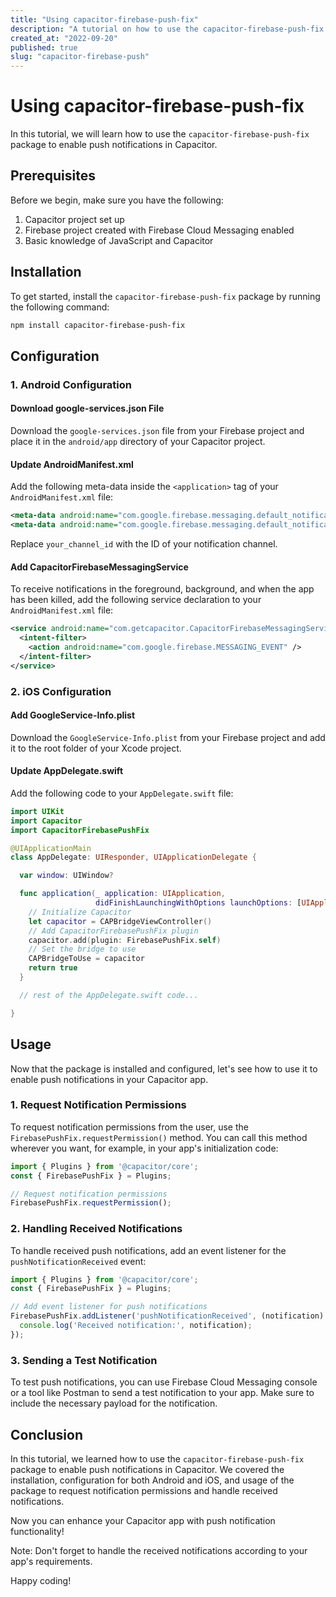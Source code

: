 ```yaml
---
title: "Using capacitor-firebase-push-fix"
description: "A tutorial on how to use the capacitor-firebase-push-fix package to enable push notifications in Capacitor"
created_at: "2022-09-20"
published: true
slug: "capacitor-firebase-push"
---
```


# Using capacitor-firebase-push-fix

In this tutorial, we will learn how to use the `capacitor-firebase-push-fix` package to enable push notifications in Capacitor.

## Prerequisites

Before we begin, make sure you have the following:

1. Capacitor project set up
2. Firebase project created with Firebase Cloud Messaging enabled
3. Basic knowledge of JavaScript and Capacitor

## Installation

To get started, install the `capacitor-firebase-push-fix` package by running the following command:

```bash
npm install capacitor-firebase-push-fix
```

## Configuration

### 1. Android Configuration

#### Download google-services.json File

Download the `google-services.json` file from your Firebase project and place it in the `android/app` directory of your Capacitor project.

#### Update AndroidManifest.xml

Add the following meta-data inside the `<application>` tag of your `AndroidManifest.xml` file:

```xml
<meta-data android:name="com.google.firebase.messaging.default_notification_icon" android:resource="@drawable/ic_stat_notification" />
<meta-data android:name="com.google.firebase.messaging.default_notification_channel_id" android:value="your_channel_id" />
```

Replace `your_channel_id` with the ID of your notification channel.

#### Add CapacitorFirebaseMessagingService

To receive notifications in the foreground, background, and when the app has been killed, add the following service declaration to your `AndroidManifest.xml` file:

```xml
<service android:name="com.getcapacitor.CapacitorFirebaseMessagingService" android:exported="false">
  <intent-filter>
    <action android:name="com.google.firebase.MESSAGING_EVENT" />
  </intent-filter>
</service>
```

### 2. iOS Configuration

#### Add GoogleService-Info.plist

Download the `GoogleService-Info.plist` from your Firebase project and add it to the root folder of your Xcode project.

#### Update AppDelegate.swift

Add the following code to your `AppDelegate.swift` file:

```swift
import UIKit
import Capacitor
import CapacitorFirebasePushFix

@UIApplicationMain
class AppDelegate: UIResponder, UIApplicationDelegate {

  var window: UIWindow?

  func application(_ application: UIApplication,
                   didFinishLaunchingWithOptions launchOptions: [UIApplication.LaunchOptionsKey: Any]?) -> Bool {
    // Initialize Capacitor
    let capacitor = CAPBridgeViewController()
    // Add CapacitorFirebasePushFix plugin
    capacitor.add(plugin: FirebasePushFix.self)
    // Set the bridge to use
    CAPBridgeToUse = capacitor
    return true
  }

  // rest of the AppDelegate.swift code...

}
```

## Usage

Now that the package is installed and configured, let's see how to use it to enable push notifications in your Capacitor app.

### 1. Request Notification Permissions

To request notification permissions from the user, use the `FirebasePushFix.requestPermission()` method. You can call this method wherever you want, for example, in your app's initialization code:

```typescript
import { Plugins } from '@capacitor/core';
const { FirebasePushFix } = Plugins;

// Request notification permissions
FirebasePushFix.requestPermission();
```

### 2. Handling Received Notifications

To handle received push notifications, add an event listener for the `pushNotificationReceived` event:

```typescript
import { Plugins } from '@capacitor/core';
const { FirebasePushFix } = Plugins;

// Add event listener for push notifications
FirebasePushFix.addListener('pushNotificationReceived', (notification) => {
  console.log('Received notification:', notification);
});
```

### 3. Sending a Test Notification

To test push notifications, you can use Firebase Cloud Messaging console or a tool like Postman to send a test notification to your app. Make sure to include the necessary payload for the notification.

## Conclusion

In this tutorial, we learned how to use the `capacitor-firebase-push-fix` package to enable push notifications in Capacitor. We covered the installation, configuration for both Android and iOS, and usage of the package to request notification permissions and handle received notifications.

Now you can enhance your Capacitor app with push notification functionality!

Note: Don't forget to handle the received notifications according to your app's requirements.

Happy coding!
